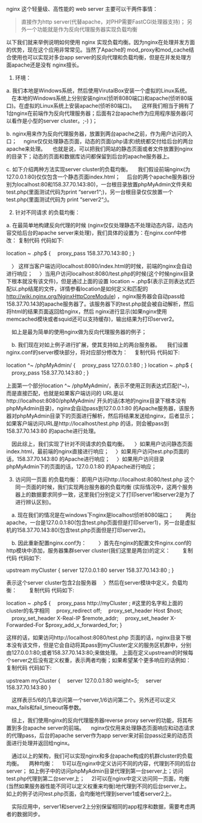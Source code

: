 nginx 这个轻量级、高性能的 web server 主要可以干两件事情：

>直接作为http server(代替apache，对PHP需要FastCGI处理器支持)；
>另外一个功能就是作为反向代理服务器实现负载均衡

以下我们就来举例说明如何使用 nginx 实现负载均衡。因为nginx在处理并发方面的优势，现在这个应用非常常见。当然了Apache的 mod_proxy和mod_cache结合使用也可以实现对多台app server的反向代理和负载均衡，但是在并发处理方面apache还是没有 nginx擅长。

1) 环境：

a. 我们本地是Windows系统，然后使用VirutalBox安装一个虚拟的Linux系统。
　在本地的Windows系统上分别安装nginx(侦听8080端口)和apache(侦听80端口)。在虚拟的Linux系统上安装apache(侦听80端口)。
　这样我们相当于拥有了1台nginx在前端作为反向代理服务器；后面有2台apache作为应用程序服务器(可以看作是小型的server cluster。;-) )；

b. nginx用来作为反向代理服务器，放置到两台apache之前，作为用户访问的入口；
　nginx仅仅处理静态页面，动态的页面(php请求)统统都交付给后台的两台apache来处理。
　也就是说，可以把我们网站的静态页面或者文件放置到nginx的目录下；动态的页面和数据库访问都保留到后台的apache服务器上。

c. 如下介绍两种方法实现server cluster的负载均衡。
　我们假设前端nginx(为127.0.0.1:80)仅仅包含一个静态页面index.html；
　后台的两个apache服务器(分别为localhost:80和158.37.70.143:80)，一台根目录放置phpMyAdmin文件夹和test.php(里面测试代码为print “server1“;)，另一台根目录仅仅放置一个test.php(里面测试代码为 print “server2“;)。

2) 针对不同请求 的负载均衡：

a. 在最简单地构建反向代理的时候 (nginx仅仅处理静态不处理动态内容，动态内容交给后台的apache server来处理)，我们具体的设置为：在nginx.conf中修改：
复制代码 代码如下:

location ~ \.php$ {
　proxy_pass 158.37.70.143:80 ;
}

　〉 这样当客户端访问localhost:8080/index.html的时候，前端的nginx会自动进行响应；
　〉当用户访问localhost:8080/test.php的时候(这个时候nginx目录下根本就没有该文件)，但是通过上面的设置 location ~ \.php$(表示正则表达式匹配以.php结尾的文件，详情参看location是如何定义和匹配的 http://wiki.nginx.org/NginxHttpCoreModule) ，nginx服务器会自动pass给 158.37.70.143的apache服务器了。该服务器下的test.php就会被自动解析，然后将html的结果页面返回给nginx，然后 nginx进行显示(如果nginx使用memcached模块或者squid还可以支持缓存)，输出结果为打印server2。

　如上是最为简单的使用nginx做为反向代理服务器的例子；

　b. 我们现在对如上例子进行扩展，使其支持如上的两台服务器。
　我们设置nginx.conf的server模块部分，将对应部分修改为：
　复制代码 代码如下:

location ^~ /phpMyAdmin/ {
　proxy_pass 127.0.0.1:80 ;
}
location ~ \.php$ {
　proxy_pass 158.37.70.143:80 ;
}

上面第一个部分location ^~ /phpMyAdmin/，表示不使用正则表达式匹配(^~)，而是直接匹配，也就是如果客户端访问的 URL是以http://localhost:8080/phpMyAdmin/ 开头的话(本地的nginx目录下根本没有phpMyAdmin目录)，nginx会自动pass到127.0.0.1:80 的Apache服务器，该服务器对phpMyAdmin目录下的页面进行解析，然后将结果发送给nginx，后者显示；
如果客户端访问URL是http://localhost/test.php 的话，则会被pass到158.37.70.143:80 的apache进行处理。

　因此综上，我们实现了针对不同请求的负载均衡。
　〉如果用户访问静态页面index.html，最前端的nginx直接进行响应；
　〉如果用户访问test.php页面的话，158.37.70.143:80 的Apache进行响应；
　〉如果用户访问目录phpMyAdmin下的页面的话，127.0.0.1:80 的Apache进行响应；

3) 访问同一页面 的负载均衡：
即用户访问http://localhost:8080/test.php 这个同一页面的时候，我们实现两台服务器的负载均衡 (实际情况中，这两个服务器上的数据要求同步一致，这里我们分别定义了打印server1和server2是为了进行辨认区别)。

　a. 现在我们的情况是在windows下nginx是localhost侦听8080端口；
　　两台apache，一台是127.0.0.1:80(包含test.php页面但是打印server1)，另一台是虚拟机的158.37.70.143:80(包含test.php页面但是打印server2)。

　b. 因此重新配置nginx.conf为：
　　〉首先在nginx的配置文件nginx.conf的http模块中添加，服务器集群server cluster(我们这里是两台)的定义：
　　复制代码 代码如下:

upstream myCluster {
	server 127.0.0.1:80 
	server 158.37.70.143:80 ;
}

表示这个server cluster包含2台服务器
　〉然后在server模块中定义，负载均衡：
　　复制代码 代码如下:

location ~ \.php$ {
　proxy_pass http://myCluster ; #这里的名字和上面的cluster的名字相同
　proxy_redirect off;
　proxy_set_header Host $host;
　proxy_set_header X-Real-IP $remote_addr;
　proxy_set_header X-Forwarded-For $proxy_add_x_forwarded_for;
}

这样的话，如果访问http://localhost:8080/test.php 页面的话，nginx目录下根本没有该文件，但是它会自动将其pass到myCluster定义的服务区机群中，分别由127.0.0.1:80;或者158.37.70.143:80;来做处理。
上面在定义upstream的时候每个server之后没有定义权重，表示两者均衡；如果希望某个更多响应的话例如：
复制代码 代码如下:

upstream myCluster {
　server 127.0.0.1:80 weight=5;
　server 158.37.70.143:80 
}

　这样表示5/6的几率访问第一个server,1/6访问第二个。另外还可以定义max_fails和fail_timeout等参数。

　综上，我们使用nginx的反向代理服务器reverse proxy server的功能，将其布置到多台apache server的前端。
　nginx仅仅用来处理静态页面响应和动态请求的代理pass，后台的apache server作为app server来对前台pass过来的动态页面进行处理并返回给nginx。

　通过以上的架构，我们可以实现nginx和多台apache构成的机群cluster的负载均衡。
　两种均衡：
　1)可以在nginx中定义访问不同的内容，代理到不同的后台server； 如上例子中的访问phpMyAdmin目录代理到第一台server上；访问test.php代理到第二台server上；
　2)可以在nginx中定义访问同一页面，均衡 (当然如果服务器性能不同可以定义权重来均衡)地代理到不同的后台server上。 如上的例子访问test.php页面，会均衡地代理到server1或者server2上。

　实际应用中，server1和server2上分别保留相同的app程序和数据，需要考虑两者的数据同步。

